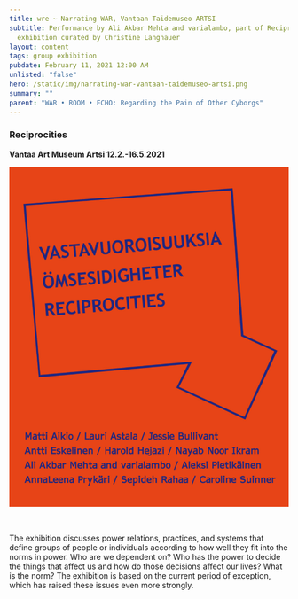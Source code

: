 ```yaml
---
title: wre ~ Narrating WAR, Vantaan Taidemuseo ARTSI
subtitle: Performance by Ali Akbar Mehta and varialambo, part of Reciprocities
  exhibition curated by Christine Langnauer
layout: content
tags: group exhibition
pubdate: February 11, 2021 12:00 AM
unlisted: "false"
hero: /static/img/narrating-war-vantaan-taidemuseo-artsi.png
summary: ""
parent: "WAR • ROOM • ECHO: Regarding the Pain of Other Cyborgs"
---
```

### Reciprocities

**Vantaa Art Museum Artsi 12.2.-16.5.2021**

![](/static/img/narrating-war-vantaan-taidemuseo-artsi.png)

<br/>

The exhibition discusses power relations, practices, and systems that define groups of people or individuals according to how well they fit into the norms in power. Who are we dependent on? Who has the power to decide the things that affect us and how do those decisions affect our lives? What is the norm? The exhibition is based on the current period of exception, which has raised these issues even more strongly.